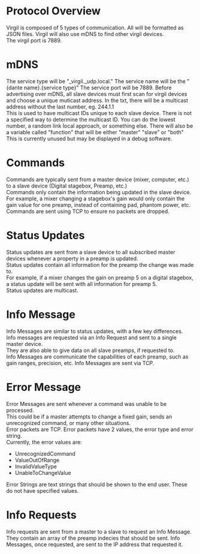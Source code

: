 # Protocol Overview
Virgil is composed of 5 types of communication. All will be formatted as JSON files.
Virgil will also use mDNS to find other virgil devices.  
The virgil port is 7889.

# mDNS
The service type will be "_virgil._udp.local."
The service name will be the "{dante name}.{service type}"
The service port will be 7889.
Before advertising over mDNS, all slave devices must first scan for virgil devices and choose a unique muticast address.
In the txt, there will be a multicast address without the last number, eg. 244.1.1  
This is used to have multicast IDs unique to each slave device. There is not a specified way to determine the multicast ID. You can do the lowest number, a random link local approach, or something else. 
There will also be a variable called "function" that will be either "master" "slave" or "both"  
This is currently unused but may be displayed in a debug software.

# Commands
Commands are typically sent from a master device (mixer, computer, etc.) to a slave device (Digital stagebox, Preamp, etc.)  
Commands only contain the information being updated in the slave device.  
For example, a mixer changing a stagebox's gain would only contain the gain value for one preamp, instead of containing pad, phantom power, etc.  
Commands are sent using TCP to ensure no packets are dropped.  

# Status Updates
Status updates are sent from a slave device to all subscribed master devices whenever a property in a preamp is updated.  
Status updates contain all information for the preamp the change was made to.  
For example, if a mixer changes the gain on preamp 5 on a digital stagebox, a status update will be sent with all information for preamp 5.  
Status updates are multicast.

# Info Message
Info Messages are similar to status updates, with a few key differences.  
Info messages are requested via an Info Request and sent to a single master device.  
They are also able to give data on all slave preamps, if requested to.  
Info Messages are communicate the capabilities of each preamp, such as gain ranges, precision, etc. 
Info Messages are sent via TCP.

# Error Message
Error Messages are sent whenever a command was unable to be processed.  
This could be if a master attempts to change a fixed gain, sends an unrecognized command, or many other situations.  
Error packets are TCP.
Error packets have 2 values, the error type and error string.  
Currently, the error values are:
- UnrecognizedCommand
- ValueOutOfRange
- InvalidValueType
- UnableToChangeValue

Error Strings are text strings that should be shown to the end user. These do not have specified values.

# Info Requests
Info requests are sent from a master to a slave to request an Info Message.  
They contain an array of the preamp indecies that should be sent.
Info Messages, once requested, are sent to the IP address that requested it.